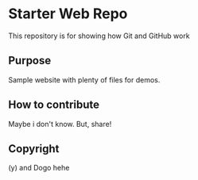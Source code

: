 # Starter Web Repo

This repository is for showing how Git and GitHub work

## Purpose

Sample website with plenty of files for demos.


## How to contribute

Maybe i don't know.
But, share!

## Copyright
(y) and Dogo hehe
